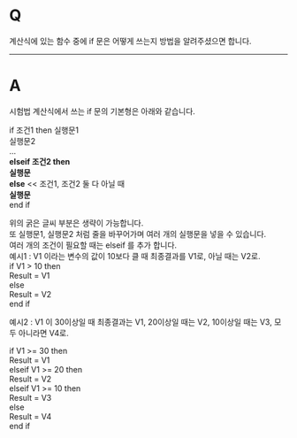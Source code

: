 # Q

계산식에 있는 함수 중에 if 문은 어떻게 쓰는지 방법을 알려주셨으면 합니다.

***
# A
시험법 계산식에서 쓰는 if 문의 기본형은 아래와 같습니다.  

if 조건1 then
 실행문1  
 실행문2  
   ...  
**elseif 조건2 then**  
  **실행문**  
**else**                       << 조건1, 조건2 둘 다 아닐 때  
  **실행문**  
end if  

위의 굵은 글씨 부분은 생략이 가능합니다.  
또 실행문1, 실행문2 처럼 줄을 바꾸어가며 여러 개의 실행문을 넣을 수 있습니다.  
여러 개의 조건이 필요할 때는 elseif 를 추가 합니다.  
예시1 : V1 이라는 변수의 값이 10보다 클 때 최종결과를 V1로, 아닐 때는 V2로.  
if V1 > 10 then  
  Result = V1  
else  
  Result = V2  
end if  

예시2 : V1 이 30이상일 때 최종결과는 V1, 20이상일 때는 V2, 10이상일 때는 V3, 모두 아니라면 V4로.  

if V1 >= 30 then  
  Result = V1  
elseif V1 >= 20 then  
  Result = V2  
elseif V1 >= 10 then  
  Result = V3  
else  
  Result = V4  
end if  